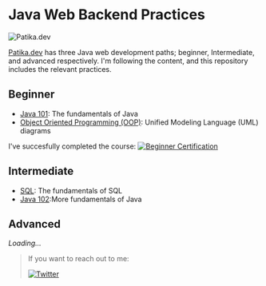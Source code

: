 # Java Web Backend Practices

![Patika.dev](https://patika-prod.s3.eu-central-1.amazonaws.com/staticFiles/academy-logo.png)

[Patika.dev](https://academy.patika.dev/) has three Java web development paths; beginner, Intermediate, and advanced respectively. I'm following the content, and this repository includes the relevant practices.

## Beginner
- [Java 101](https://github.com/mehmetumutmutlu/java-practices/tree/main/java101): The fundamentals of Java
- [Object Oriented Programming (OOP)](https://github.com/mehmetumutmutlu/java-practices/tree/main/oop): Unified Modeling Language (UML) diagrams

I've succesfully completed the course:
[![Beginner Certification](https://academy.patika.dev/_next/image?url=https%3A%2F%2Fpatika-prod.s3.eu-central-1.amazonaws.com%2Fcertificates%2F6e8a6789&w=1920&q=75)](https://patika-prod.s3.eu-central-1.amazonaws.com/certificates/pdf/6e8a6789)

## Intermediate
- [SQL](https://github.com/mehmetumutmutlu/java-practices/tree/main/sql): The fundamentals of SQL
- [Java 102](https://github.com/mehmetumutmutlu/java-practices/tree/main/java102):More fundamentals of Java

## Advanced
*Loading...*


> If you want to reach out to me:
>
> [![Twitter](https://img.shields.io/twitter/url/https/twitter.com/cloudposse.svg?style=social&label=Follow%20%40mehmetumutmutlu)](https://twitter.com/mehmetumutmutlu)